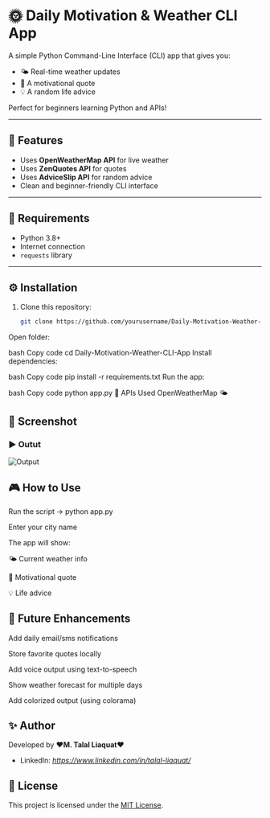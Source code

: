 # 🌞 Daily Motivation & Weather CLI App

A simple Python Command-Line Interface (CLI) app that gives you:
- 🌤️ Real-time weather updates  
- 💬 A motivational quote  
- 💡 A random life advice  

Perfect for beginners learning Python and APIs!

---

## 🚀 Features
- Uses **OpenWeatherMap API** for live weather  
- Uses **ZenQuotes API** for quotes  
- Uses **AdviceSlip API** for random advice  
- Clean and beginner-friendly CLI interface  

---

## 🧰 Requirements
- Python 3.8+
- Internet connection
- `requests` library

---

## ⚙️ Installation

1. Clone this repository:
   ```bash
   git clone https://github.com/yourusername/Daily-Motivation-Weather-CLI-App.git
Open folder:

bash
Copy code
cd Daily-Motivation-Weather-CLI-App
Install dependencies:

bash
Copy code
pip install -r requirements.txt
Run the app:

bash
Copy code
python app.py
🔑 APIs Used
OpenWeatherMap 🌤️
## 📸 Screenshot
### ▶ Outut  
![Output](Screenshot.png)
## 🎮 How to Use

Run the script → python app.py

Enter your city name

The app will show:

🌤️ Current weather info

💬 Motivational quote

💡 Life advice

## 🚧 Future Enhancements

Add daily email/sms notifications

Store favorite quotes locally

Add voice output using text-to-speech

Show weather forecast for multiple days

Add colorized output (using colorama)

## ✨ Author

Developed by ❤️**M. Talal Liaquat**❤️

* LinkedIn: *https://www.linkedin.com/in/talal-liaquat/*

## 📄 License  
This project is licensed under the [MIT License](LICENSE).
